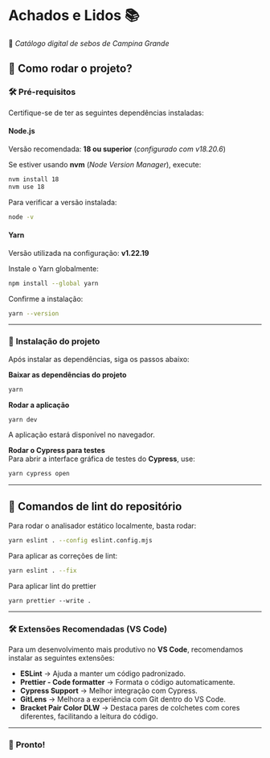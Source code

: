 # **Achados e Lidos** 📚

📌 _Catálogo digital de sebos de Campina Grande_

## 🚀 **Como rodar o projeto?**

### 🛠 **Pré-requisitos**

Certifique-se de ter as seguintes dependências instaladas:

#### **Node.js**

Versão recomendada: **18 ou superior** (_configurado com v18.20.6_)

Se estiver usando **nvm** (_Node Version Manager_), execute:

```sh
nvm install 18
nvm use 18
```

Para verificar a versão instalada:

```sh
node -v
```

#### **Yarn**

Versão utilizada na configuração: **v1.22.19**

Instale o Yarn globalmente:

```sh
npm install --global yarn
```

Confirme a instalação:

```sh
yarn --version
```

---

### 📂 **Instalação do projeto**

Após instalar as dependências, siga os passos abaixo:

**Baixar as dependências do projeto**

```sh
yarn
```

**Rodar a aplicação**

```sh
yarn dev
```

A aplicação estará disponível no navegador.

**Rodar o Cypress para testes**  
Para abrir a interface gráfica de testes do **Cypress**, use:

```sh
yarn cypress open
```

---

## 🚀 **Comandos de lint do repositório**

Para rodar o analisador estático localmente, basta rodar:

```sh
yarn eslint . --config eslint.config.mjs
```

Para aplicar as correções de lint:

```sh
yarn eslint . --fix
```

Para aplicar lint do prettier

```
yarn prettier --write .
```

---

### 🛠 **Extensões Recomendadas (VS Code)**

Para um desenvolvimento mais produtivo no **VS Code**, recomendamos instalar as seguintes extensões:

- **ESLint** → Ajuda a manter um código padronizado.
- **Prettier - Code formatter** → Formata o código automaticamente.
- **Cypress Support** → Melhor integração com Cypress.
- **GitLens** → Melhora a experiência com Git dentro do VS Code.
- **Bracket Pair Color DLW** → Destaca pares de colchetes com cores diferentes, facilitando a leitura do código.

---

### 🎯 **Pronto!**
